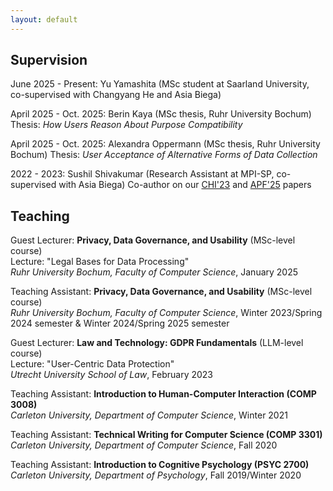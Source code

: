 ```yaml
---
layout: default
---
```


## Supervision
June 2025 - Present: Yu Yamashita (MSc student at Saarland University, co-supervised with Changyang He and Asia Biega)  

April 2025 - Oct. 2025: Berin Kaya (MSc thesis, Ruhr University Bochum)  
Thesis: _How Users Reason About Purpose Compatibility_  

April 2025 - Oct. 2025: Alexandra Oppermann (MSc thesis, Ruhr University Bochum)
Thesis: _User Acceptance of Alternative Forms of Data Collection_  

2022 - 2023: Sushil Shivakumar (Research Assistant at MPI-SP, co-supervised with Asia Biega)
Co-author on our [CHI'23](https://dl.acm.org/doi/pdf/10.1145/3544548.3580637?trk=public_post_comment-text) and [APF'25](https://arxiv.org/abs/2506.04260) papers

## Teaching
Guest Lecturer: **Privacy, Data Governance, and Usability** (MSc-level course)  
Lecture: "Legal Bases for Data Processing"  
_Ruhr University Bochum, Faculty of Computer Science_, January 2025

Teaching Assistant: **Privacy, Data Governance, and Usability** (MSc-level course)    
_Ruhr University Bochum, Faculty of Computer Science_, Winter 2023/Spring 2024 semester & Winter 2024/Spring 2025 semester

Guest Lecturer: **Law and Technology: GDPR Fundamentals** (LLM-level course)  
Lecture: "User-Centric Data Protection"  
_Utrecht University School of Law_, February 2023

Teaching Assistant: **Introduction to Human-Computer Interaction (COMP 3008)**  
_Carleton University, Department of Computer Science_, Winter 2021

Teaching Assistant: **Technical Writing for Computer Science (COMP 3301)**  
_Carleton University, Department of Computer Science_, Fall 2020

Teaching Assistant: **Introduction to Cognitive Psychology (PSYC 2700)**  
_Carleton University, Department of Psychology_, Fall 2019/Winter 2020
